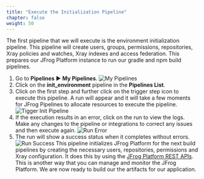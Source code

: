 ```yaml
---
title: "Execute the Initialization Pipeline"
chapter: false
weight: 50
---
```

The first pipeline that we will execute is the environment initialization pipeline. This pipeline will create users, groups, permissions, repositories, Xray policies and watches, Xray indexes and access federation. This prepares our JFrog Platform instance to run our gradle and npm build pipelines.

1. Go to **Pipelines** ► **My Pipelines**.
![My Pipelines](/images/MyPipelinesFinal.png)
2. Click on the **init_environment** pipeline in the **Pipelines List**.
3. Click on the first step and further click on the trigger step icon to execute this pipeline. A run will appear and it will take a few moments for JFrog Pipelines to allocate resources to execute the pipeline.
![Tigger Init Pipeline](/images/TriggerInitPipeline.png)
4. If the execution results in an error, click on the run to view the logs. Make any changes to the pipeline or integrations to correct any issues and then execute again.
![Run Error](/images/RunError.png)
5. The run will show a success status when it completes without errors.
![Run Success](/images/RunSuccess.png)
This pipeline initializes JFrog Platform for the next build pipelines by creating the necessary users, repositories, permissions and Xray configuration. It does this by using the [JFrog Platform REST APIs](https://www.jfrog.com/confluence/display/JFROG/REST+API). This is another way that you can manage and monitor the JFrog Platform. We are now ready to build our the artifacts for our application.



